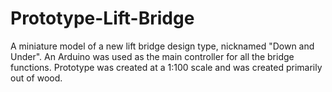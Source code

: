 # Prototype-Lift-Bridge
A miniature model of a new lift bridge design type, nicknamed "Down and Under". An Arduino was used as the main controller for all the bridge functions. Prototype was created at a 1:100 scale and was created primarily out of wood.
